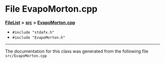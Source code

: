 

# File EvapoMorton.cpp



[**FileList**](files.md) **>** [**src**](dir_68267d1309a1af8e8297ef4c3efbcdba.md) **>** [**EvapoMorton.cpp**](EvapoMorton_8cpp.md)





* `#include "stdafx.h"`
* `#include "EvapoMorton.h"`


































































------------------------------
The documentation for this class was generated from the following file `src/EvapoMorton.cpp`

